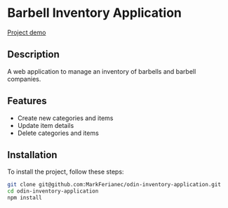 # Barbell Inventory Application

[Project demo](https://odin-inventory-application-production-9c59.up.railway.app/)

## Description

A web application to manage an inventory of barbells and barbell companies.

## Features

- Create new categories and items
- Update item details
- Delete categories and items

## Installation

To install the project, follow these steps:

```bash
git clone git@github.com:MarkFerianec/odin-inventory-application.git
cd odin-inventory-application
npm install
```
